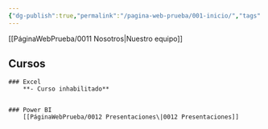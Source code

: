 ```yaml
---
{"dg-publish":true,"permalink":"/pagina-web-prueba/001-inicio/","tags":["gardenEntry"]}
---
```




[[PáginaWebPrueba/0011 Nosotros\|Nuestro equipo]]

## Cursos

	### Excel
		**- Curso inhabilitado**


	### Power BI
		[[PáginaWebPrueba/0012 Presentaciones\|0012 Presentaciones]]

